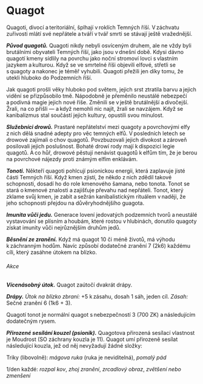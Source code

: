 # Quagot
  
Quagoti, divocí a teritoriální, šplhají v roklích Temných říší. V záchvatu zuřivosti mlátí své nepřátele a tváří v tvář smrti se stávají ještě vražednější.
  
***Původ quagotů.*** Quagoti nikdy nebyli osvíceným druhem, ale ne vždy byli brutálními obyvateli Temných říší, jako jsou v dnešní době. Kdysi dávno quagotí kmeny sídlily na povrchu jako noční stromoví lovci s vlastním jazykem a kulturou. Když se ve smrtelné říši objevili elfové, střetli se s quagoty a nakonec je téměř vyhubili. Quagoti přežili jen díky tomu, že utekli hluboko do Podzemních říší.
  
Jak quagoti prošli věky hluboko pod světem, jejich srst ztratila barvu a jejich vidění se přizpůsobilo tmě. Nápodobně je přeměnilo neustálé nebezpečí a podivná magie jejich nové říše. Změnili se v ještě brutálnější a divočejší. Žrali, na co přišli — a když nemohli nic najít, žrali se navzájem. Když se kanibalizmus stal součástí jejich kultury, opustili svou minulost.
  
***Služebníci drowů.*** Prastaré nepřátelství mezi quagoty a povrchovými elfy z nich dělá snadné adepty pro věc temných elfů. V posledních letech se drowové zajímali o chov quagotů. Povzbuzovali jejich divokost a zároveň posilovali jejich poslušnost. Bohaté drowí rody mají k dispozici legie quagotů. A co hůř, drowové pěstují nenávist quagotů k elfům tím, že je berou na povrchové nájezdy proti známým elfím enklávám.
  
***Tonoti.*** Někteří quagoti pohlcují psionickou energii, která zaplavuje jisté části Temných říší. Když kmen zjistí, že někdo z nich zdědil takové schopnosti, dosadí ho do role kmenového šamana, nebo tonota. Tonot se stará o kmenové znalosti a zajišťuje převahu nad nepřáteli. Tonot, který zklame svůj kmen, je zabit a sežrán kanibalistickým rituálem v naději, že jeho schopnosti přejdou na důvěryhodnějšího guagota.
  
***Imunita vůči jedu.*** Generace lovení jedovatých podzemních tvorů a neustálé vystavování se plísním a houbám, které rostou v hlubinách, donutilo quagoty získat imunity vůči nejrůznějším druhům jedů.
  
<Monster 
    title="Quagot"
    subtitle="Střední humanoid (quagot), chaoticky neutrální￼"
    armor-class="13 (přirozená zbroj)"
    hit-points="45 (6k8 + 18)"
    speed="6 sáhů, šplhání 6 sáhů"
    str="17 (+3)"
    dex="12 (+1)"
    con="16 (+3)"
    int="6 (-2)"
    wis="12 (+1)"
    cha="7 (-2)"
    saving-throws=""
    skills="Atletika +5"
    damage-vulnerabilities=""
    damage-resistances=""
    damage-immunities="jedová"
    condition-immunities="otrávený"
    senses="vidění ve tmě 24 sáhů, pasivní Vnímání 11"
    languages="temnobecná řeč"
    challenge="2 (450 ZK)"
    >  
 
***Běsnění ze zranění.*** Když má quagot 10 či méně životů, má výhodu k záchranným hodům. Navíc způsobí dodatečné zranění 7 (2k6) každému cíli, který zasáhne útokem na blízko.
  
###### Akce
  
***Vícenásobný útok.*** Quagot zaútočí dvakrát drápy.
  
***Drápy.*** *Útok na blízko zbraní:* +5 k zásahu, dosah 1 sáh, jeden cíl. *Zásah:* Sečné zranění 6 (1k6 + 3).

</Monster>
  
<Card header="Varianta: Quagotí tonot">
  
Quagotí tonot je normální quagot s nebezpečností 3 (700 ZK) a následujícím dodatečným rysem.
  
***Přirozené sesílání kouzel (psionik).*** Quagotova přirozená sesílací vlastnost je Moudrost (SO záchrany kouzla je 11). Quagot umí přirozeně sesílat následující kouzla, jež od něj nevyžadují žádné složky:
  
Triky (libovolně): *mágova ruka* (ruka je neviditelná), *pomalý pád*
  
1/den každé: *rozpal kov*, *zhoj zranění*, *zrcadlový obraz*, *zvětšení nebo zmenšení*

</Card>
